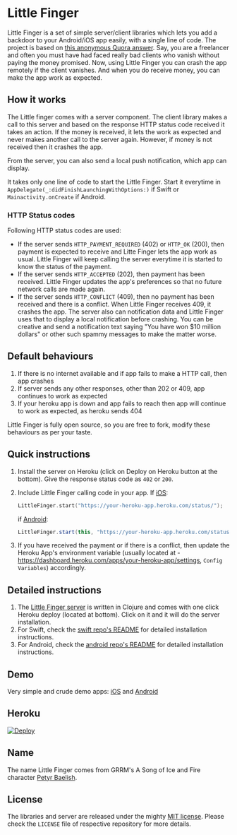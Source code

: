 # Little Finger

Little Finger is a set of simple server/client libraries which lets you add a backdoor to your Android/iOS app easily, with a single line of code. The project is based on [this anonymous Quora answer](https://www.quora.com/As-a-software-developer-how-often-do-you-leave-a-backdoor-in-your-code/answers/42071021?share=8fc91108&srid=J6SM). Say, you are a freelancer and often you must have had faced really bad clients who vanish without paying the money promised. Now, using Little Finger you can crash the app remotely if the client vanishes. And when you do receive money, you can make the app work as expected.

## How it works

The Little finger comes with a server component. The client library makes a call to this server and based on the response HTTP status code received it takes an action. If the money is received, it lets the work as expected and never makes another call to the server again. However, if money is not received then it crashes the app.

From the server, you can also send a local push notification, which app can display.

It takes only one line of code to start the Little Finger. Start it everytime in `AppDelegate(_:didFinishLaunchingWithOptions:)` if Swift or `Mainactivity.onCreate` if Android.

### HTTP Status codes

Following HTTP status codes are used:

- If the server sends `HTTP_PAYMENT_REQUIRED` (402) or `HTTP_OK` (200), then payment is expected to receive and Litte Finger lets the app work as usual. Little Finger will keep calling the server everytime it is started to know the status of the payment.
- If the server sends `HTTP_ACCEPTED` (202), then payment has been received. Little Finger updates the app's preferences so that no future network calls are made again.
- If the server sends `HTTP_CONFLICT` (409), then no payment has been received and there is a
conflict. When Little Finger receives 409, it crashes the app. The server also can notification data and Little Finger uses that to display a local notification before crashing. You can be creative and send a notification text saying "You have won $10 million dollars" or other such spammy messages to make the matter worse.

## Default behaviours

1. If there is no internet available and if app fails to make a HTTP call, then app crashes
2. If server sends any other responses, other than 202 or 409, app continues to work as expected
3. If your heroku app is down and app fails to reach then app will continue to work as expected, as heroku sends 404

Little Finger is fully open source, so you are free to fork, modify these behaviours as per your taste.

## Quick instructions

1. Install the server on Heroku (click on Deploy on Heroku button at the bottom). Give the response status code as `402` or `200`.
2. Include Little Finger calling code in your app. If [iOS](https://github.com/avinassh/little-finger-ios):
        
    ```swift
    LittleFinger.start("https://your-heroku-app.heroku.com/status/");
    ```

    if [Android](https://github.com/avinassh/little-finger-android):
    
    ```java
    LittleFinger.start(this, "https://your-heroku-app.heroku.com/status/");
    ```

3. If you have received the payment or if there is a conflict, then update the Heroku App's environment variable (usually located at - https://dashboard.heroku.com/apps/your-heroku-app/settings, `Config Variables`) accordingly.


## Detailed instructions

1. The [Little Finger server](https://github.com/avinassh/little-finger) is written in Clojure and comes with one click Heroku deploy (located at bottom). Click on it and it will do the server installation.
2. For Swift, check the [swift repo's README](https://github.com/avinassh/little-finger-ios) for detailed installation instructions.
3. For Android, check the [android repo's README](https://github.com/avinassh/little-finger-android) for detailed installation instructions.

## Demo

Very simple and crude demo apps: [iOS](https://github.com/avinassh/LFDemo-iOS) and [Android](https://github.com/avinassh/LFDemo-Android)

## Heroku 

[![Deploy](https://www.herokucdn.com/deploy/button.svg)](https://heroku.com/deploy?template=https://github.com/avinassh/little-finger/tree/master)

## Name

The name Little Finger comes from GRRM's A Song of Ice and Fire character [Petyr Baelish](https://en.wikipedia.org/wiki/Petyr_Baelish).

## License

The libraries and server are released under the mighty [MIT license](https://v.mit-license.org/). Please check the `LICENSE` file of respective repository for more details.
